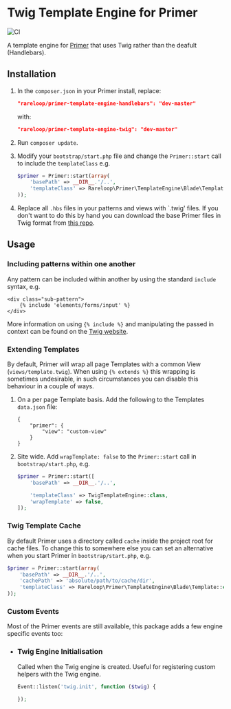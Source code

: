 # Twig Template Engine for Primer

![CI](https://travis-ci.org/Rareloop/primer-template-engine-twig.svg)

A template engine for [Primer](http://github.com/rareloop/primer) that uses Twig rather than the deafult (Handlebars).

## Installation

1. In the `composer.json` in your Primer install, replace:

    ````json
    "rareloop/primer-template-engine-handlebars": "dev-master"
    ````

    with:

    ````json
    "rareloop/primer-template-engine-twig": "dev-master"
    ````

2. Run `composer update`.

3. Modify your `bootstrap/start.php` file and change the `Primer::start` call to include the `templateClass` e.g.
    
    ````php
    $primer = Primer::start(array(
        'basePath' => __DIR__.'/..', 
        'templateClass' => Rareloop\Primer\TemplateEngine\Blade\Template::class,
    ));
    ````

4. Replace all `.hbs` files in your patterns and views with `.twig' files. If you don't want to do this by hand you can download the base Primer files in Twig format from [this repo](https://github.com/Rareloop/primer-patterns-twig).

## Usage

### Including patterns within one another

Any pattern can be included within another by using the standard `include` syntax, e.g.

````twig
<div class="sub-pattern">
    {% include 'elements/forms/input' %}
</div>
````

More information on using `{% include %}` and manipulating the passed in context can be found on the [Twig website](http://twig.sensiolabs.org/doc/tags/include.html).

### Extending Templates
By default, Primer will wrap all page Templates with a common View (`views/template.twig`). When using `{% extends %}` this wrapping is sometimes undesirable, in such circumstances you can disable this behaviour in a couple of ways.

1. On a per page Template basis. Add the following to the Templates `data.json` file:

    ```
    {
        "primer": {
            "view": "custom-view"
        }
    }
    ```
2. Site wide. Add `wrapTemplate: false` to the `Primer::start` call in `bootstrap/start.php`, e.g.
    ```php
    $primer = Primer::start([
        'basePath' => __DIR__.'/..',
    
        'templateClass' => TwigTemplateEngine::class,
        'wrapTemplate' => false,
    ]);
    ```


### Twig Template Cache

By default Primer uses a directory called `cache` inside the project root for cache files. To change this to somewhere else you can set an alternative when you start Primer in `bootstrap/start.php`, e.g.

````php
$primer = Primer::start(array(
    'basePath' => __DIR__.'/..', 
    'cachePath' => 'absolute/path/to/cache/dir',
    'templateClass' => Rareloop\Primer\TemplateEngine\Blade\Template::class,
));

````

### Custom Events

Most of the Primer events are still available, this package adds a few engine specific events too:

- ### Twig Engine Initialisation
    
    Called when the Twig engine is created. Useful for registering custom helpers with the Twig engine.

    ````php
    Event::listen('twig.init', function ($twig) {

    });
    ````
